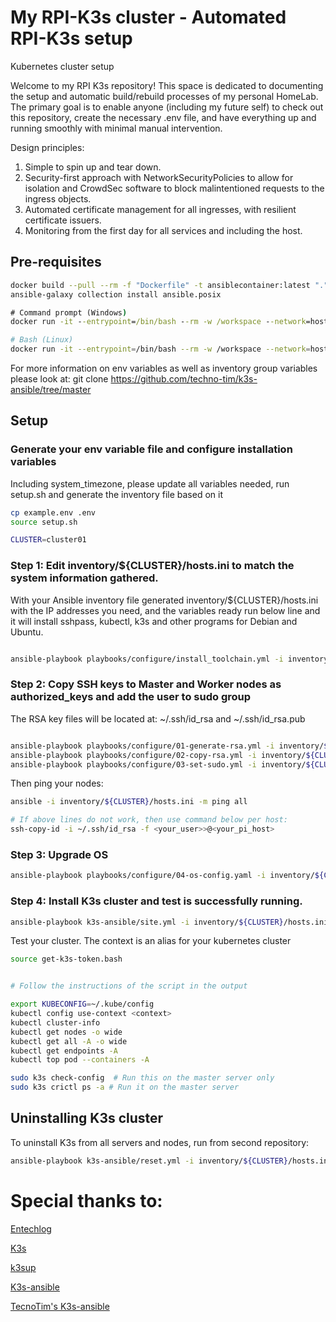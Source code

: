# My RPI-K3s cluster - Automated RPI-K3s setup
Kubernetes cluster setup

Welcome to my RPI K3s repository! This space is dedicated to documenting the setup and automatic build/rebuild processes of my personal HomeLab. The primary goal is to enable anyone (including my future self) to check out this repository, create the necessary .env file, and have everything up and running smoothly with minimal manual intervention.


Design principles:
1. Simple to spin up and tear down.
2. Security-first approach with NetworkSecurityPolicies to allow for isolation and CrowdSec software to block malintentioned requests to the ingress objects.
3. Automated certificate management for all ingresses, with resilient certificate issuers.
4. Monitoring from the first day for all services and including the host.


## Pre-requisites

```bash
docker build --pull --rm -f "Dockerfile" -t ansiblecontainer:latest "."
ansible-galaxy collection install ansible.posix
```


```cmd
# Command prompt (Windows)
docker run -it --entrypoint=/bin/bash --rm -w /workspace --network=host -v %cd%:/workspace ansiblecontainer
```

```bash
# Bash (Linux)
docker run -it --entrypoint=/bin/bash --rm -w /workspace --network=host  -v `pwd`:/workspace ansiblecontainer
```

For more information on env variables as well as inventory group variables please look at:
git clone https://github.com/techno-tim/k3s-ansible/tree/master

## Setup
### Generate your env variable file and configure installation variables 
Including system_timezone, please update all variables needed, run setup.sh and generate the inventory file based on it
```bash
cp example.env .env
source setup.sh

CLUSTER=cluster01
```

### Step 1: Edit inventory/${CLUSTER}/hosts.ini to match the system information gathered.

With your Ansible inventory file generated inventory/${CLUSTER}/hosts.ini with the IP addresses you need, and the variables ready run below line and it will install sshpass, kubectl, k3s and other programs for Debian and Ubuntu.
```bash

ansible-playbook playbooks/configure/install_toolchain.yml -i inventory/${CLUSTER}/hosts.ini
```


### Step 2: Copy SSH keys to Master and Worker nodes as authorized_keys and add the user to sudo group
The RSA key files will be located at: ~/.ssh/id_rsa and ~/.ssh/id_rsa.pub
```bash

ansible-playbook playbooks/configure/01-generate-rsa.yml -i inventory/${CLUSTER}/hosts.ini
ansible-playbook playbooks/configure/02-copy-rsa.yml -i inventory/${CLUSTER}/hosts.ini --ask-pass  # Ignore if play "Exchange Keys between master and nodes" is failed
ansible-playbook playbooks/configure/03-set-sudo.yml -i inventory/${CLUSTER}/hosts.ini --ask-pass --ask-become-pass
```

Then ping your nodes:
```bash
ansible -i inventory/${CLUSTER}/hosts.ini -m ping all

# If above lines do not work, then use command below per host:
ssh-copy-id -i ~/.ssh/id_rsa -f <your_user>>@<your_pi_host>
```

### Step 3: Upgrade OS 
```bash
ansible-playbook playbooks/configure/04-os-config.yaml -i inventory/${CLUSTER}/hosts.ini -t security,upgrade
```

### Step 4: Install K3s cluster and test is successfully running.
```bash
ansible-playbook k3s-ansible/site.yml -i inventory/${CLUSTER}/hosts.ini
```
Test your cluster. The context is an alias for your kubernetes cluster
```bash
source get-k3s-token.bash


# Follow the instructions of the script in the output

export KUBECONFIG=~/.kube/config
kubectl config use-context <context>
kubectl cluster-info
kubectl get nodes -o wide
kubectl get all -A -o wide
kubectl get endpoints -A
kubectl top pod --containers -A

sudo k3s check-config  # Run this on the master server only
sudo k3s crictl ps -a # Run it on the master server
```

## Uninstalling K3s cluster
To uninstall K3s from all servers and nodes, run from second repository:

```bash
ansible-playbook k3s-ansible/reset.yml -i inventory/${CLUSTER}/hosts.ini
```

# Special thanks to:
[Entechlog](https://www.entechlog.com/blog/general/how-to-set-up-kubernetes-cluster-with-raspberry-pi/#prerequisite)

[K3s](https://k3s.io/)

[k3sup](https://github.com/k3s-io/k3sup)

[K3s-ansible](https://github.com/k3s-io/k3s-ansible)

[TecnoTim's K3s-ansible](https://github.com/techno-tim/k3s-ansible)
